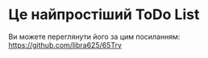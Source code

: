 # Це найпростіший ToDo List

Ви можете переглянути його за цим посиланням:  https://github.com/libra625/65Try
